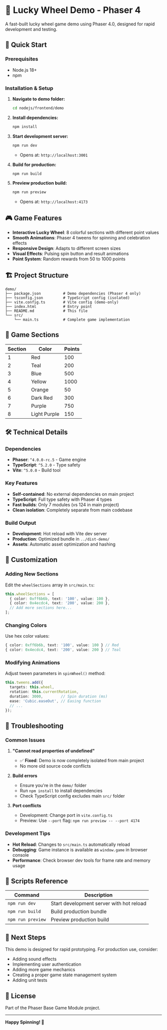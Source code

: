 # 🎰 Lucky Wheel Demo - Phaser 4

A fast-built lucky wheel game demo using Phaser 4.0, designed for rapid development and testing.

## 🚀 Quick Start

### Prerequisites
- Node.js 18+ 
- npm

### Installation & Setup

1. **Navigate to demo folder:**
   ```bash
   cd nodejs/frontend/demo
   ```

2. **Install dependencies:**
   ```bash
   npm install
   ```

3. **Start development server:**
   ```bash
   npm run dev
   ```
   - Opens at: `http://localhost:3001`

4. **Build for production:**
   ```bash
   npm run build
   ```

5. **Preview production build:**
   ```bash
   npm run preview
   ```
   - Opens at: `http://localhost:4173`

## 🎮 Game Features

- **Interactive Lucky Wheel**: 8 colorful sections with different point values
- **Smooth Animations**: Phaser 4 tweens for spinning and celebration effects
- **Responsive Design**: Adapts to different screen sizes
- **Visual Effects**: Pulsing spin button and result animations
- **Point System**: Random rewards from 50 to 1000 points

## 🏗️ Project Structure

```
demo/
├── package.json          # Demo dependencies (Phaser 4 only)
├── tsconfig.json         # TypeScript config (isolated)
├── vite.config.ts        # Vite config (demo-only)
├── index.html            # Entry point
├── README.md             # This file
└── src/
    └── main.ts           # Complete game implementation
```

## 🎯 Game Sections

| Section | Color | Points |
|---------|-------|--------|
| 1 | Red | 100 |
| 2 | Teal | 200 |
| 3 | Blue | 500 |
| 4 | Yellow | 1000 |
| 5 | Orange | 50 |
| 6 | Dark Red | 300 |
| 7 | Purple | 750 |
| 8 | Light Purple | 150 |

## 🛠️ Technical Details

### Dependencies
- **Phaser**: `^4.0.0-rc.5` - Game engine
- **TypeScript**: `^5.2.0` - Type safety
- **Vite**: `^5.0.0` - Build tool

### Key Features
- **Self-contained**: No external dependencies on main project
- **TypeScript**: Full type safety with Phaser 4 types
- **Fast builds**: Only 7 modules (vs 124 in main project)
- **Clean isolation**: Completely separate from main codebase

### Build Output
- **Development**: Hot reload with Vite dev server
- **Production**: Optimized bundle in `../dist-demo/`
- **Assets**: Automatic asset optimization and hashing

## 🎨 Customization

### Adding New Sections
Edit the `wheelSections` array in `src/main.ts`:
```typescript
this.wheelSections = [
  { color: 0xff6b6b, text: '100', value: 100 },
  { color: 0x4ecdc4, text: '200', value: 200 },
  // Add more sections here...
];
```

### Changing Colors
Use hex color values:
```typescript
{ color: 0xff6b6b, text: '100', value: 100 } // Red
{ color: 0x4ecdc4, text: '200', value: 200 } // Teal
```

### Modifying Animations
Adjust tween parameters in `spinWheel()` method:
```typescript
this.tweens.add({
  targets: this.wheel,
  rotation: this.currentRotation,
  duration: 3000,        // Spin duration (ms)
  ease: 'Cubic.easeOut', // Easing function
  // ...
});
```

## 🐛 Troubleshooting

### Common Issues

1. **"Cannot read properties of undefined"**
   - ✅ **Fixed**: Demo is now completely isolated from main project
   - No more old source code conflicts

2. **Build errors**
   - Ensure you're in the `demo/` folder
   - Run `npm install` to install dependencies
   - Check TypeScript config excludes main `src/` folder

3. **Port conflicts**
   - Development: Change port in `vite.config.ts`
   - Preview: Use `--port` flag: `npm run preview -- --port 4174`

### Development Tips

- **Hot Reload**: Changes to `src/main.ts` automatically reload
- **Debugging**: Game instance is available as `window.game` in browser console
- **Performance**: Check browser dev tools for frame rate and memory usage

## 📝 Scripts Reference

| Command | Description |
|---------|-------------|
| `npm run dev` | Start development server with hot reload |
| `npm run build` | Build production bundle |
| `npm run preview` | Preview production build |

## 🎯 Next Steps

This demo is designed for rapid prototyping. For production use, consider:

- Adding sound effects
- Implementing user authentication
- Adding more game mechanics
- Creating a proper game state management system
- Adding unit tests

## 📄 License

Part of the Phaser Base Game Module project.

---

**Happy Spinning! 🎰**
